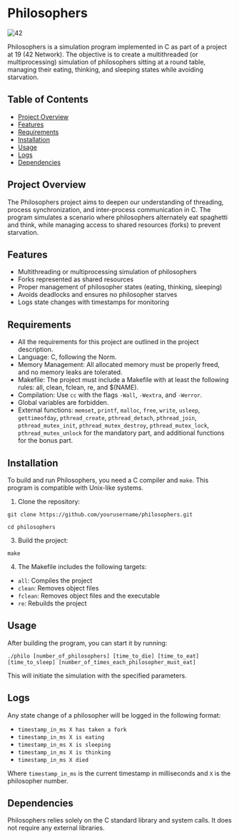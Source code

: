 # Philosophers
![42](https://img.shields.io/badge/School-42-black?style=flat-square&logo=42)

Philosophers is a simulation program implemented in C as part of a project at 19 (42 Network). The objective is to create a multithreaded (or multiprocessing) simulation of philosophers sitting at a round table, managing their eating, thinking, and sleeping states while avoiding starvation.

## Table of Contents

- [Project Overview](#project-overview)
- [Features](#features)
- [Requirements](#requirements)
- [Installation](#installation)
- [Usage](#usage)
- [Logs](#logs)
- [Dependencies](#dependencies)

## Project Overview

The Philosophers project aims to deepen our understanding of threading, process synchronization, and inter-process communication in C. The program simulates a scenario where philosophers alternately eat spaghetti and think, while managing access to shared resources (forks) to prevent starvation.

## Features

- Multithreading or multiprocessing simulation of philosophers
- Forks represented as shared resources
- Proper management of philosopher states (eating, thinking, sleeping)
- Avoids deadlocks and ensures no philosopher starves
- Logs state changes with timestamps for monitoring

## Requirements

- All the requirements for this project are outlined in the project description.
- Language: C, following the Norm.
- Memory Management: All allocated memory must be properly freed, and no memory leaks are tolerated.
- Makefile: The project must include a Makefile with at least the following rules: all, clean, fclean, re, and $(NAME).
- Compilation: Use `cc` with the flags `-Wall`, `-Wextra`, and `-Werror`.
- Global variables are forbidden.
- External functions: `memset`, `printf`, `malloc`, `free`, `write`, `usleep`, `gettimeofday`, `pthread_create`, `pthread_detach`, `pthread_join`, `pthread_mutex_init`, `pthread_mutex_destroy`, `pthread_mutex_lock`, `pthread_mutex_unlock` for the mandatory part, and additional functions for the bonus part.

## Installation

To build and run Philosophers, you need a C compiler and `make`. This program is compatible with Unix-like systems.

1. Clone the repository:

```
git clone https://github.com/yourusername/philosophers.git
```
```
cd philosophers
```


3. Build the project:

```
make
```

4. The Makefile includes the following targets:
- `all`: Compiles the project
- `clean`: Removes object files
- `fclean`: Removes object files and the executable
- `re`: Rebuilds the project

## Usage

After building the program, you can start it by running:

```
./philo [number_of_philosophers] [time_to_die] [time_to_eat] [time_to_sleep] [number_of_times_each_philosopher_must_eat]
```

This will initiate the simulation with the specified parameters.

## Logs

Any state change of a philosopher will be logged in the following format:

- `timestamp_in_ms X has taken a fork`
- `timestamp_in_ms X is eating`
- `timestamp_in_ms X is sleeping`
- `timestamp_in_ms X is thinking`
- `timestamp_in_ms X died`

Where `timestamp_in_ms` is the current timestamp in milliseconds and `X` is the philosopher number.

## Dependencies

Philosophers relies solely on the C standard library and system calls. It does not require any external libraries.

